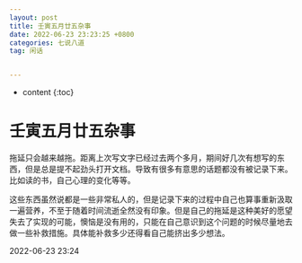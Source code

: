 ```yaml
---
layout: post
title: 壬寅五月廿五杂事
date: 2022-06-23 23:23:25 +0800
categories: 七说八道
tag: 闲话


---
```


* content
{:toc}


# 壬寅五月廿五杂事

拖延只会越来越拖。距离上次写文字已经过去两个多月，期间好几次有想写的东西，但是总是提不起劲头打开文档。导致有很多有意思的话题都没有被记录下来。比如读的书，自己心理的变化等等。

这些东西虽然说都是一些非常私人的，但是记录下来的过程中自己也算事重新汲取一遍营养，不至于随着时间流逝全然没有印象。但是自己的拖延是这种美好的愿望失去了实现的可能，懊恼是没有用的，只能在自己意识到这个问题的时候尽量地去做一些补救措施。具体能补救多少还得看自己能挤出多少想法。

2022-06-23 23:24